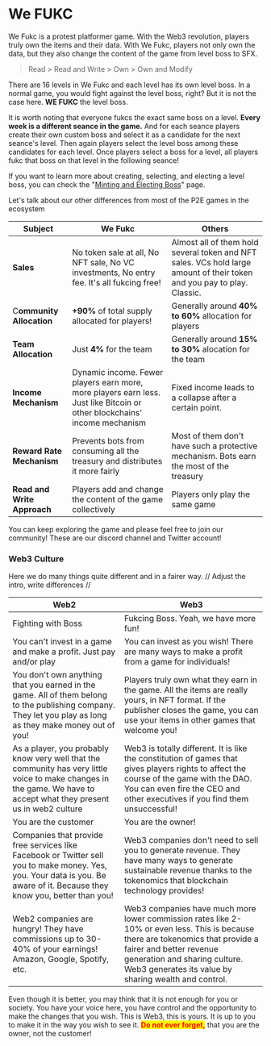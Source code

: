 # We FUKC

We Fukc is a protest platformer game. With the Web3 revolution, players truly own the items and their data. With We Fukc, players not only own the data, but they also change the content of the game from level boss to SFX.&#x20;

> Read > Read and Write > Own > Own and Modify

There are 16 levels in We Fukc and each level has its own level boss. In a normal game, you would fight against the level boss, right? But it is not the case here. **WE FUKC** the level boss.&#x20;

It is worth noting that everyone fukcs the exact same boss on a level. **Every week is a different seance in the game.** And for each seance players create their own custom boss and select it as a candidate for the next seance's level. Then again players select the level boss among these candidates for each level. Once players select a boss for a level, all players fukc that boss on that level in the following seance!

If you want to learn more about creating, selecting, and electing a level boss, you can check the "[Minting and Electing Boss](tokenomics/minting-and-electing-boss.md)" page.&#x20;

Let's talk about our other differences from most of the P2E games in the ecosystem

| Subject                     | We Fukc                                                                                                                   | Others                                                                                                                  |
| --------------------------- | ------------------------------------------------------------------------------------------------------------------------- | ----------------------------------------------------------------------------------------------------------------------- |
| **Sales**                   | No token sale at all, No NFT sale, No VC investments, No entry fee. It's all fukcing free!                                | Almost all of them hold several token and NFT sales. VCs hold large amount of their token and you pay to play. Classic. |
| C**ommunity Allocation**    | **+90%** of total supply allocated for players!                                                                           | Generally around **40% to 60%** allocation for players                                                                  |
| **Team Allocation**         | Just **4%** for the team                                                                                                  | Generally around **15% to 30%** alocation for the team                                                                  |
| **Income Mechanism**        | Dynamic income. Fewer players earn more, more players earn less. Just like Bitcoin or other blockchains' income mechanism | Fixed income leads to a collapse after a certain point.                                                                 |
| **Reward Rate Mechanism**   | Prevents bots from consuming all the treasury and distributes it more fairly                                              | Most of them don't have such a protective mechanism. Bots earn the most of the treasury                                 |
| **Read and Write Approach** | Players add and change the content of the game collectively                                                               | Players only play the same game                                                                                         |

You can keep exploring the game and please feel free to join our community! These are our discord channel and Twitter account!

### Web3 Culture

Here we do many things quite different and in a fairer way. // Adjust the intro, write differences //

| Web2                                                                                                                                                                      | Web3                                                                                                                                                                                                                                                |
| ------------------------------------------------------------------------------------------------------------------------------------------------------------------------- | --------------------------------------------------------------------------------------------------------------------------------------------------------------------------------------------------------------------------------------------------- |
| Fighting with Boss                                                                                                                                                        | Fukcing Boss. Yeah, we have more fun!                                                                                                                                                                                                               |
| You can't invest in a game and make a profit. Just pay and/or play                                                                                                        | You can invest as you wish! There are many ways to make a profit from a game for individuals!                                                                                                                                                       |
| You don't own anything that you earned in the game. All of them belong to the publishing company. They let you play as long as they make money out of you!                | Players truly own what they earn in the game. All the items are really yours, in NFT format. If the publisher closes the game, you can use your items in other games that welcome you!                                                              |
| As a player, you probably know very well that the community has very little voice to make changes in the game. We have to accept what they present us in web2 culture     | Web3 is totally different. It is like the constitution of games that gives players rights to affect the course of the game with the DAO. You can even fire the CEO and other executives if you find them unsuccessful!                              |
| You are the customer                                                                                                                                                      | You are the owner!                                                                                                                                                                                                                                  |
| Companies that provide free services like Facebook or Twitter sell you to make money. Yes, you. Your data is you. Be aware of it. Because they know you, better than you! | Web3 companies don't need to sell you to generate revenue. They have many ways to generate sustainable revenue thanks to the tokenomics that blockchain technology provides!                                                                        |
| Web2 companies are hungry! They have commissions up to 30-40% of your earnings! Amazon, Google, Spotify, etc.                                                             | Web3 companies have much more lower commission rates like 2-10% or even less. This is because there are tokenomics that provide a fairer and better revenue generation and sharing culture. Web3 generates its value by sharing wealth and control. |

Even though it is better, you may think that it is not enough for you or society. You have your voice here, you have control and the opportunity to make the changes that you wish. This is Web3, this is yours. It is up to you to make it in the way you wish to see it. <mark style="color:red;">**Do not ever forget,**</mark> that you are the owner,  not the customer!

